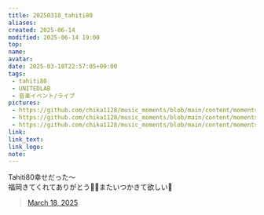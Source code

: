 ```yaml
---
title: 20250318_tahiti80
aliases:
created: 2025-06-14
modified: 2025-06-14 19:00
top: 
name:
avatar:
date: 2025-03-18T22:57:05+09:00
tags:
 - tahiti80
 - UNITEDLAB
 - 音楽イベント/ライブ
pictures:
 - https://github.com/chika1128/music_moments/blob/main/content/moments/img/20250318_tahiti80_IMG_2343.jpg?raw=true
 - https://github.com/chika1128/music_moments/blob/main/content/moments/img/20250318_tahiti80_IMG_2337.jpg?raw=true
 - https://github.com/chika1128/music_moments/blob/main/content/moments/img/20250318_tahiti80_kashi.jpg?raw=true
link:
link_text:
link_logo:
note:
---
```



<!-- 以下はHUGOmoments用のプロパティ項目
top: 上に置く (モーメントを上に置きたい場合は、値を 0 より大きい整数に設定します。値が小さいほど前が高くなります。たとえば、1 はモーメントを上に置きます)
name: 名前（未記入の場合は初期設定の名前になります）
avatar: アバター（未記入の場合はデフォルトのアバターセットとなります）
date: リリース時間
tags: モーメントにタグを追加する  ※HUGOmomentsとObsidianとで共通プロパティ
pictures: 追加情報タイプ 1: 単一画像
link: 追加情報タイプ 2: Web リンク
link_text: 必須、リンクによって表示されるテキスト；
link：必須、ウェブリンク；
link_logo: オプションの Web ページ ロゴ。対応するアイコンを自動的に検索する一部の Web サイトをサポートするようになりました。自分でアイコンを追加する必要はありません
link_text：必須、リンクによって表示されるテキスト；
note: 備考
-->
<!-- 以下にテキストを書き始めます --->





Tahiti80幸せだった～  
福岡きてくれてありがとう🥹💞またいつかきて欲しい🫶

<blockquote class="twitter-tweet" data-media-max-width="560"><a href="https://twitter.com/ct_902/status/1901975681095086243?ref_src=twsrc%5Etfw">March 18, 2025</a></blockquote> <script async src="https://platform.twitter.com/widgets.js" charset="utf-8"></script>